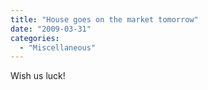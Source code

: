 ```yaml
---
title: "House goes on the market tomorrow"
date: "2009-03-31"
categories: 
  - "Miscellaneous"
---
```


Wish us luck!
